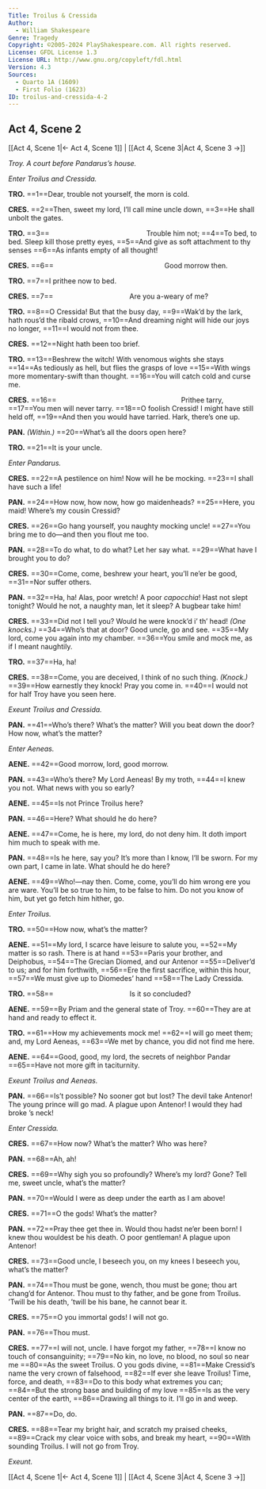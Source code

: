 ```yaml
---
Title: Troilus & Cressida
Author: 
  - William Shakespeare
Genre: Tragedy
Copyright: ©2005-2024 PlayShakespeare.com. All rights reserved.
License: GFDL License 1.3
License URL: http://www.gnu.org/copyleft/fdl.html
Version: 4.3
Sources:
  - Quarto 1A (1609)
  - First Folio (1623)
ID: troilus-and-cressida-4-2
---
```


## Act 4, Scene 2
[[Act 4, Scene 1|← Act 4, Scene 1]] | [[Act 4, Scene 3|Act 4, Scene 3 →]]

*Troy. A court before Pandarus’s house.*

*Enter Troilus and Cressida.*

**TRO.**
==1==Dear, trouble not yourself, the morn is cold.

**CRES.**
==2==Then, sweet my lord, I’ll call mine uncle down,
==3==He shall unbolt the gates.

**TRO.**
==3==              Trouble him not;
==4==To bed, to bed. Sleep kill those pretty eyes,
==5==And give as soft attachment to thy senses
==6==As infants empty of all thought!

**CRES.**
==6==                Good morrow then.

**TRO.**
==7==I prithee now to bed.

**CRES.**
==7==           Are you a-weary of me?

**TRO.**
==8==O Cressida! But that the busy day,
==9==Wak’d by the lark, hath rous’d the ribald crows,
==10==And dreaming night will hide our joys no longer,
==11==I would not from thee.

**CRES.**
==12==Night hath been too brief.

**TRO.**
==13==Beshrew the witch! With venomous wights she stays
==14==As tediously as hell, but flies the grasps of love
==15==With wings more momentary-swift than thought.
==16==You will catch cold and curse me.

**CRES.**
==16==                  Prithee tarry,
==17==You men will never tarry.
==18==O foolish Cressid! I might have still held off,
==19==And then you would have tarried. Hark, there’s one up.

**PAN.**
*(Within.)*
==20==What’s all the doors open here?

**TRO.**
==21==It is your uncle.

*Enter Pandarus.*

**CRES.**
==22==A pestilence on him! Now will he be mocking.
==23==I shall have such a life!

**PAN.**
==24==How now, how now, how go maidenheads?
==25==Here, you maid! Where’s my cousin Cressid?

**CRES.**
==26==Go hang yourself, you naughty mocking uncle!
==27==You bring me to do—and then you flout me too.

**PAN.**
==28==To do what, to do what? Let her say what.
==29==What have I brought you to do?

**CRES.**
==30==Come, come, beshrew your heart, you’ll ne’er be good,
==31==Nor suffer others.

**PAN.**
==32==Ha, ha! Alas, poor wretch! A poor *capocchia*! Hast not slept tonight? Would he not, a naughty man, let it sleep? A bugbear take him!

**CRES.**
==33==Did not I tell you? Would he were knock’d i’ th’ head!
*(One knocks.)*
==34==Who’s that at door? Good uncle, go and see.
==35==My lord, come you again into my chamber.
==36==You smile and mock me, as if I meant naughtily.

**TRO.**
==37==Ha, ha!

**CRES.**
==38==Come, you are deceived, I think of no such thing.
*(Knock.)*
==39==How earnestly they knock! Pray you come in.
==40==I would not for half Troy have you seen here.

*Exeunt Troilus and Cressida.*

**PAN.**
==41==Who’s there? What’s the matter? Will you beat down the door? How now, what’s the matter?

*Enter Aeneas.*

**AENE.**
==42==Good morrow, lord, good morrow.

**PAN.**
==43==Who’s there? My Lord Aeneas! By my troth,
==44==I knew you not. What news with you so early?

**AENE.**
==45==Is not Prince Troilus here?

**PAN.**
==46==Here? What should he do here?

**AENE.**
==47==Come, he is here, my lord, do not deny him. It doth import him much to speak with me.

**PAN.**
==48==Is he here, say you? It’s more than I know, I’ll be sworn. For my own part, I came in late. What should he do here?

**AENE.**
==49==Who!—nay then. Come, come, you’ll do him wrong ere you are ware. You’ll be so true to him, to be false to him. Do not you know of him, but yet go fetch him hither, go.

*Enter Troilus.*

**TRO.**
==50==How now, what’s the matter?

**AENE.**
==51==My lord, I scarce have leisure to salute you,
==52==My matter is so rash. There is at hand
==53==Paris your brother, and Deiphobus,
==54==The Grecian Diomed, and our Antenor
==55==Deliver’d to us; and for him forthwith,
==56==Ere the first sacrifice, within this hour,
==57==We must give up to Diomedes’ hand
==58==The Lady Cressida.

**TRO.**
==58==           Is it so concluded?

**AENE.**
==59==By Priam and the general state of Troy.
==60==They are at hand and ready to effect it.

**TRO.**
==61==How my achievements mock me!
==62==I will go meet them; and, my Lord Aeneas,
==63==We met by chance, you did not find me here.

**AENE.**
==64==Good, good, my lord, the secrets of neighbor Pandar
==65==Have not more gift in taciturnity.

*Exeunt Troilus and Aeneas.*

**PAN.**
==66==Is’t possible? No sooner got but lost? The devil take Antenor! The young prince will go mad. A plague upon Antenor! I would they had broke ’s neck!

*Enter Cressida.*

**CRES.**
==67==How now? What’s the matter? Who was here?

**PAN.**
==68==Ah, ah!

**CRES.**
==69==Why sigh you so profoundly? Where’s my lord? Gone? Tell me, sweet uncle, what’s the matter?

**PAN.**
==70==Would I were as deep under the earth as I am above!

**CRES.**
==71==O the gods! What’s the matter?

**PAN.**
==72==Pray thee get thee in. Would thou hadst ne’er been born! I knew thou wouldest be his death. O poor gentleman! A plague upon Antenor!

**CRES.**
==73==Good uncle, I beseech you, on my knees I beseech you, what’s the matter?

**PAN.**
==74==Thou must be gone, wench, thou must be gone; thou art chang’d for Antenor. Thou must to thy father, and be gone from Troilus. ’Twill be his death, ’twill be his bane, he cannot bear it.

**CRES.**
==75==O you immortal gods! I will not go.

**PAN.**
==76==Thou must.

**CRES.**
==77==I will not, uncle. I have forgot my father,
==78==I know no touch of consanguinity;
==79==No kin, no love, no blood, no soul so near me
==80==As the sweet Troilus. O you gods divine,
==81==Make Cressid’s name the very crown of falsehood,
==82==If ever she leave Troilus! Time, force, and death,
==83==Do to this body what extremes you can;
==84==But the strong base and building of my love
==85==Is as the very center of the earth,
==86==Drawing all things to it. I’ll go in and weep.

**PAN.**
==87==Do, do.

**CRES.**
==88==Tear my bright hair, and scratch my praised cheeks,
==89==Crack my clear voice with sobs, and break my heart,
==90==With sounding Troilus. I will not go from Troy.

*Exeunt.*

[[Act 4, Scene 1|← Act 4, Scene 1]] | [[Act 4, Scene 3|Act 4, Scene 3 →]]